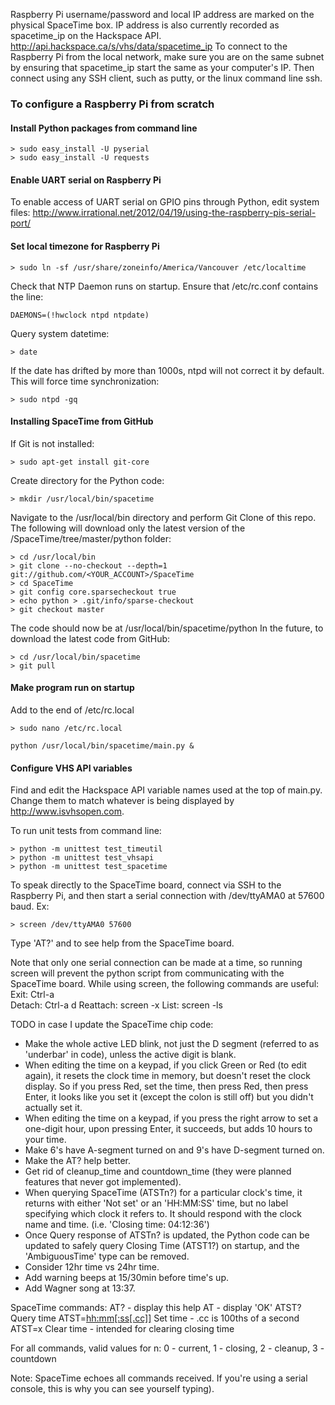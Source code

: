 Raspberry Pi username/password and local IP address are marked on the physical SpaceTime box. IP address is also currently recorded as spacetime_ip on the Hackspace API. http://api.hackspace.ca/s/vhs/data/spacetime_ip To connect to the Raspberry Pi from the local network, make sure you are on the same subnet by ensuring that spacetime_ip start the same as your computer's IP. Then connect using any SSH client, such as putty, or the linux command line ssh.

### To configure a Raspberry Pi from scratch

#### Install Python packages from command line

```Shell
> sudo easy_install -U pyserial
> sudo easy_install -U requests
```

#### Enable UART serial on Raspberry Pi
To enable access of UART serial on GPIO pins through Python, edit system files:
http://www.irrational.net/2012/04/19/using-the-raspberry-pis-serial-port/

#### Set local timezone for Raspberry Pi
```Shell
> sudo ln -sf /usr/share/zoneinfo/America/Vancouver /etc/localtime
```
Check that NTP Daemon runs on startup. Ensure that /etc/rc.conf contains the line:
```Shell
DAEMONS=(!hwclock ntpd ntpdate)
```
Query system datetime:
```Shell
> date
```
If the date has drifted by more than 1000s, ntpd will not correct it by default. This will force time synchronization:
```Shell
> sudo ntpd -gq
```

#### Installing SpaceTime from GitHub

If Git is not installed:
```Shell
> sudo apt-get install git-core
```
Create directory for the Python code:
```Shell
> mkdir /usr/local/bin/spacetime
```
Navigate to the /usr/local/bin directory and perform Git Clone of this repo. The following will download only the latest version of the /SpaceTime/tree/master/python folder:
```Shell
> cd /usr/local/bin
> git clone --no-checkout --depth=1 git://github.com/<YOUR_ACCOUNT>/SpaceTime
> cd SpaceTime
> git config core.sparsecheckout true
> echo python > .git/info/sparse-checkout
> git checkout master
```
The code should now be at /usr/local/bin/spacetime/python
In the future, to download the latest code from GitHub:
```Shell
> cd /usr/local/bin/spacetime
> git pull
```

#### Make program run on startup
Add to the end of /etc/rc.local
```Shell
> sudo nano /etc/rc.local

python /usr/local/bin/spacetime/main.py &
```

#### Configure VHS API variables
Find and edit the Hackspace API variable names used at the top of main.py. Change them to match whatever is being displayed by http://www.isvhsopen.com.

To run unit tests from command line:
```Shell
> python -m unittest test_timeutil
> python -m unittest test_vhsapi
> python -m unittest test_spacetime
```

To speak directly to the SpaceTime board, connect via SSH to the Raspberry Pi, and then start a serial connection with /dev/ttyAMA0 at 57600 baud. Ex:
```Shell
> screen /dev/ttyAMA0 57600
```

Type 'AT?' and <Enter> to see help from the SpaceTime board.

Note that only one serial connection can be made at a time, so running screen will prevent the python script from communicating with the SpaceTime board. While using screen, the following commands are useful:
Exit:		Ctrl-a \
Detach:		Ctrl-a d
Reattach:	screen -x
List:		screen -ls





	
	
TODO in case I update the SpaceTime chip code:
- Make the whole active LED blink, not just the D segment (referred to as 'underbar' in code), unless the active digit is blank.
- When editing the time on a keypad, if you click Green or Red (to edit again), it resets the clock time in memory, but doesn't reset the clock display. So if you press Red, set the time, then press Red, then press Enter, it looks like you set it (except the colon is still off) but you didn't actually set it.
- When editing the time on a keypad, if you press the right arrow to set a one-digit hour, upon pressing Enter, it succeeds, but adds 10 hours to your time.
- Make 6's have A-segment turned on and 9's have D-segment turned on.
- Make the AT? help better.
- Get rid of cleanup_time and countdown_time (they were planned features that never got implemented).
- When querying SpaceTime (ATSTn?) for a particular clock's time, it returns with either 'Not set' or an 'HH:MM:SS' time, but no label specifying which clock it refers to. It should respond with the clock name and time. (i.e. 'Closing time: 04:12:36')
- Once Query response of ATSTn? is updated, the Python code can be updated to safely query Closing Time (ATST1?) on startup, and the 'AmbiguousTime' type can be removed.
- Consider 12hr time vs 24hr time.
- Add warning beeps at 15/30min before time's up.
- Add Wagner song at 13:37.



SpaceTime commands:
  AT? - display this help
  AT  - display 'OK'
  ATST<n>?                  Query time
  ATST<n>=<hh:mm[:ss[.cc]]> Set time - .cc is 100ths of a second
  ATST<n>=x                 Clear time - intended for clearing closing time
  
  For all commands, valid values for n:
	0 - current, 1 - closing, 2 - cleanup, 3 - countdown
  
  Note: SpaceTime echoes all commands received. If you're using a serial 
        console, this is why you can see yourself typing).

  
  
